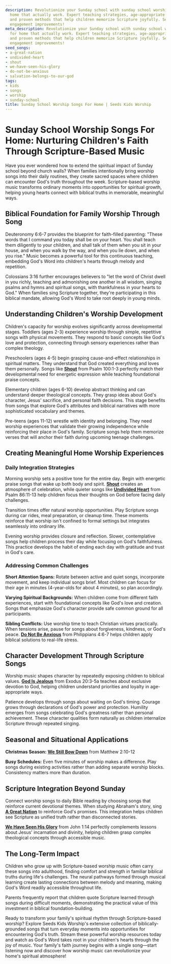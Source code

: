 ```yaml
---
description: Revolutionize your Sunday school with sunday school worship songs for
  home that actually work. Expert teaching strategies, age-appropriate activities,
  and proven methods that help children memorize Scripture joyfully. See dramatic
  engagement improvements!
meta_description: Revolutionize your Sunday school with sunday school worship songs
  for home that actually work. Expert teaching strategies, age-appropriate activities,
  and proven methods that help children memorize Scripture joyfully. See dramatic
  engagement improvements!
seed_songs:
- a-great-nation
- undivided-heart
- shout
- we-have-seen-his-glory
- do-not-be-anxious
- salvation-belongs-to-our-god
tags:
- kids
- songs
- worship
- sunday-school
title: Sunday School Worship Songs For Home | Seeds Kids Worship
---
```

# Sunday School Worship Songs For Home: Nurturing Children's Faith Through Scripture-Based Music

Have you ever wondered how to extend the spiritual impact of Sunday school beyond church walls? When families intentionally bring worship songs into their daily routines, they create sacred spaces where children can encounter God's truth throughout the week. Scripture-based worship music transforms ordinary moments into opportunities for spiritual growth, helping young hearts connect with biblical truths in memorable, meaningful ways.

## Biblical Foundation for Family Worship Through Song

Deuteronomy 6:6-7 provides the blueprint for faith-filled parenting: "These words that I command you today shall be on your heart. You shall teach them diligently to your children, and shall talk of them when you sit in your house, and when you walk by the way, and when you lie down, and when you rise." Music becomes a powerful tool for this continuous teaching, embedding God's Word into children's hearts through melody and repetition.

Colossians 3:16 further encourages believers to "let the word of Christ dwell in you richly, teaching and admonishing one another in all wisdom, singing psalms and hymns and spiritual songs, with thankfulness in your hearts to God." When families sing Scripture together, they're participating in this biblical mandate, allowing God's Word to take root deeply in young minds.

## Understanding Children's Worship Development

Children's capacity for worship evolves significantly across developmental stages. Toddlers (ages 2-3) experience worship through simple, repetitive songs with physical movements. They respond to basic concepts like God's love and protection, connecting through sensory experiences rather than complex theology.

Preschoolers (ages 4-5) begin grasping cause-and-effect relationships in spiritual matters. They understand that God created everything and loves them personally. Songs like **[Shout](https://seedskidsworship.com/product/shout-psalm-1001-3/)** from Psalm 100:1-3 perfectly match their developmental need for energetic expression while teaching foundational praise concepts.

Elementary children (ages 6-10) develop abstract thinking and can understand deeper theological concepts. They grasp ideas about God's character, Jesus' sacrifice, and personal faith decisions. This stage benefits from songs that explore God's attributes and biblical narratives with more sophisticated vocabulary and themes.

Pre-teens (ages 11-12) wrestle with identity and belonging. They need worship experiences that validate their growing independence while reinforcing their place in God's family. Scripture songs help them memorize verses that will anchor their faith during upcoming teenage challenges.

## Creating Meaningful Home Worship Experiences

### Daily Integration Strategies

Morning worship sets a positive tone for the entire day. Begin with energetic praise songs that wake up both body and spirit. **[Shout](https://seedskidsworship.com/product/shout-psalm-1001-3/)** creates an atmosphere of celebration, while quieter songs like **[Undivided Heart](https://seedskidsworship.com/product/undivided-heart-psalm-8611-13-2/)** from Psalm 86:11-13 help children focus their thoughts on God before facing daily challenges.

Transition times offer natural worship opportunities. Play Scripture songs during car rides, meal preparation, or cleanup time. These moments reinforce that worship isn't confined to formal settings but integrates seamlessly into ordinary life.

Evening worship provides closure and reflection. Slower, contemplative songs help children process their day while focusing on God's faithfulness. This practice develops the habit of ending each day with gratitude and trust in God's care.

### Addressing Common Challenges

**Short Attention Spans:** Rotate between active and quiet songs, incorporate movement, and keep individual songs brief. Most children can focus for their age in minutes (4-year-olds for about 4 minutes), so plan accordingly.

**Varying Spiritual Backgrounds:** When children come from different faith experiences, start with foundational concepts like God's love and creation. Songs that emphasize God's character provide safe common ground for all participants.

**Sibling Conflicts:** Use worship time to teach Christian virtues practically. When tensions arise, pause for songs about forgiveness, kindness, or God's peace. **[Do Not Be Anxious](https://seedskidsworship.com/product/do-not-be-anxious-philippians-46-7-2/)** from Philippians 4:6-7 helps children apply biblical solutions to real-life stress.

## Character Development Through Scripture Songs

Worship music shapes character by repeatedly exposing children to biblical values. **[God Is Jealous](https://seedskidsworship.com/product/god-is-jealous-exodus-203-5a-2/)** from Exodus 20:3-5a teaches about exclusive devotion to God, helping children understand priorities and loyalty in age-appropriate ways.

Patience develops through songs about waiting on God's timing. Courage grows through declarations of God's power and protection. Humility emerges from songs celebrating God's greatness rather than personal achievement. These character qualities form naturally as children internalize Scripture through repeated singing.

## Seasonal and Situational Applications

**Christmas Season:** **[We Still Bow Down](https://seedskidsworship.com/product/we-still-bow-down-matthew-210-12/)** from Matthew 2:10-12

**Busy Schedules:** Even five minutes of worship makes a difference. Play songs during existing activities rather than adding separate worship blocks. Consistency matters more than duration.

## Scripture Integration Beyond Sunday

Connect worship songs to daily Bible reading by choosing songs that reinforce current devotional themes. When studying Abraham's story, sing **[A Great Nation](https://seedskidsworship.com/product/a-great-nation-genesis-121-2/)** to reinforce God's promises. This integration helps children see Scripture as unified truth rather than disconnected stories.

**[We Have Seen His Glory](https://seedskidsworship.com/product/we-have-seen-his-glory-john-114-esv/)** from John 1:14 perfectly complements lessons about Jesus' incarnation and divinity, helping children grasp complex theological concepts through accessible music.

## The Long-Term Impact

Children who grow up with Scripture-based worship music often carry these songs into adulthood, finding comfort and strength in familiar biblical truths during life's challenges. The neural pathways formed through musical learning create lasting connections between melody and meaning, making God's Word readily accessible throughout life.

Parents frequently report that children quote Scripture learned through songs during difficult moments, demonstrating the practical value of this investment in biblical foundation-building.

Ready to transform your family's spiritual rhythm through Scripture-based worship? Explore Seeds Kids Worship's extensive collection of biblically-grounded songs that turn everyday moments into opportunities for encountering God's truth. Stream these powerful worship resources today and watch as God's Word takes root in your children's hearts through the joy of music. Your family's faith journey begins with a single song—start listening now and discover how worship music can revolutionize your home's spiritual atmosphere!

<script type="application/ld+json">
{
  "@context": "https://schema.org",
  "@type": "Article",
  "headline": "Sunday School Worship Songs For Home",
  "author": {
    "@type": "Organization",
    "name": "Seeds Kids Worship"
  },
  "publisher": {
    "@type": "Organization",
    "name": "Seeds Kids Worship",
    "logo": {
      "@type": "ImageObject",
      "url": "https://seedskidsworship.com/logo.png"
    }
  },
  "datePublished": "2025-09-08T11:58:39.493281",
  "dateModified": "2025-09-08T11:58:39.493307",
  "description": "Revolutionize your Sunday school with sunday school worship songs for home that actually work. Expert teaching strategies, age-appropriate activities, and prove",
  "mainEntityOfPage": {
    "@type": "WebPage",
    "@id": "https://seedskidsworship.com/activities/sunday-school-worship-songs-for-home/"
  }
}
</script>

<script type="application/ld+json">
{
  "@context": "https://schema.org",
  "@type": "Product",
  "name": "A Great Nation",
  "description": "Scripture-based worship song helping children memorize God's promise to Abraham about making him into a great nation",
  "url": "https://seedskidsworship.com/product/a-great-nation-genesis-121-2/",
  "brand": {
    "@type": "Brand",
    "name": "Seeds Kids Worship"
  },
  "category": "Children's Christian Music",
  "album": "Trust"
}
</script>

<script type="application/ld+json">
{
  "@context": "https://schema.org",
  "@type": "Product",
  "name": "Undivided Heart",
  "description": "Worship song asking for an undivided heart to fear God's name from Psalm 86:11-13",
  "url": "https://seedskidsworship.com/product/undivided-heart-psalm-8611-13-2/",
  "brand": {
    "@type": "Brand",
    "name": "Seeds Kids Worship"
  },
  "category": "Children's Christian Music",
  "album": "Seeds of Praise"
}
</script>

<script type="application/ld+json">
{
  "@context": "https://schema.org",
  "@type": "Product",
  "name": "Shout",
  "description": "High-energy praise song calling children to shout joyfully to the Lord from Psalm 100:1-3",
  "url": "https://seedskidsworship.com/product/shout-psalm-1001-3/",
  "brand": {
    "@type": "Brand",
    "name": "Seeds Kids Worship"
  },
  "category": "Children's Christian Music",
  "album": "Seeds of Praise"
}
</script>

<script type="application/ld+json">
{
  "@context": "https://schema.org",
  "@type": "Product",
  "name": "We Have Seen His Glory",
